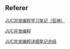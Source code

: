 ## Referer

[JUC并发编程学习笔记（狂神）](https://blog.csdn.net/weixin_44491927/article/details/108560692)

[JUC并发编程](https://www.jianshu.com/p/dd0e3b0e4cae)

[JUC并发编程详细笔记总结](https://zhuanlan.zhihu.com/p/433763631)